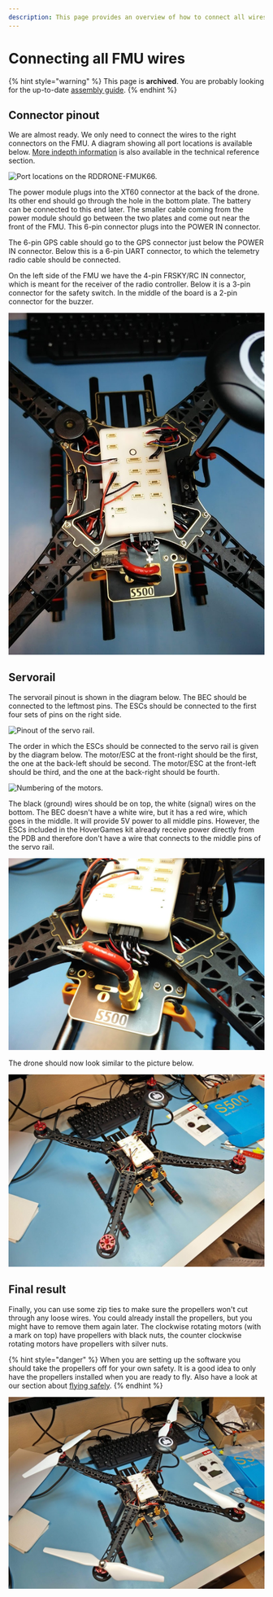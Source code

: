 ```yaml
---
description: This page provides an overview of how to connect all wires to the FMU.
---
```


# Connecting all FMU wires

{% hint style="warning" %}
This page is **archived**. You are probably looking for the up-to-date [assembly guide](../../userguide/assembly/).
{% endhint %}

## Connector pinout

We are almost ready. We only need to connect the wires to the right connectors on the FMU. A diagram showing all port locations is available below. [More indepth information](../../rddrone-fmuk66/connectors/) is also available in the technical reference section.

![Port locations on the RDDRONE-FMUK66.](../../.gitbook/assets/nxphlite-connectors.jpg)

The power module plugs into the XT60 connector at the back of the drone. Its other end should go through the hole in the bottom plate. The battery can be connected to this end later. The smaller cable coming from the power module should go between the two plates and come out near the front of the FMU. This 6-pin connector plugs into the POWER IN connector.

The 6-pin GPS cable should go to the GPS connector just below the POWER IN connector. Below this is a 6-pin UART connector, to which the telemetry radio cable should be connected.

On the left side of the FMU we have the 4-pin FRSKY/RC IN connector, which is meant for the receiver of the radio controller. Below it is a 3-pin connector for the safety switch. In the middle of the board is a 2-pin connector for the buzzer.

![All cables plugged into the RDDRONE-FMUK66.](../../.gitbook/assets/FMU-pluggedin.jpg)

## Servorail

The servorail pinout is shown in the diagram below. The BEC should be connected to the leftmost pins. The ESCs should be connected to the first four sets of pins on the right side.

![Pinout of the servo rail.](../../.gitbook/assets/fmu-servorail-pinout.jpg)

The order in which the ESCs should be connected to the servo rail is given by the diagram below. The motor/ESC at the front-right should be the first, the one at the back-left should be second. The motor/ESC at the front-left should be third, and the one at the back-right should be fourth.

![Numbering of the motors.](<../../.gitbook/assets/motordirection (1).jpg>)

The black (ground) wires should be on top, the white (signal) wires on the bottom. The BEC doesn't have a white wire, but it has a red wire, which goes in the middle. It will provide 5V power to all middle pins. However, the ESCs included in the HoverGames kit already receive power directly from the PDB and therefore don't have a wire that connects to the middle pins of the servo rail.

![Power module plugged into the XT60 connector and the BEC and ESCs connected to the servo rail.](../../.gitbook/assets/FMU-servorail-pluggedin.png)

The drone should now look similar to the picture below.

![](../../.gitbook/assets/Drone-assembled.jpg)

## Final result

Finally, you can use some zip ties to make sure the propellers won't cut through any loose wires. You could already install the propellers, but you might have to remove them again later. The clockwise rotating motors (with a mark on top) have propellers with black nuts, the counter clockwise rotating motors have propellers with silver nuts.

{% hint style="danger" %}
When you are setting up the software you should take the propellers off for your own safety. It is a good idea to only have the propellers installed when you are ready to fly. Also have a look at our section about [flying safely](../../userguide/flying/).
{% endhint %}

![](../../.gitbook/assets/Drone-finalresult.jpg)
